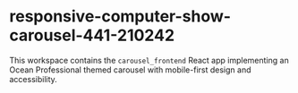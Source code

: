 # responsive-computer-show-carousel-441-210242

This workspace contains the `carousel_frontend` React app implementing an Ocean Professional themed carousel with mobile-first design and accessibility.